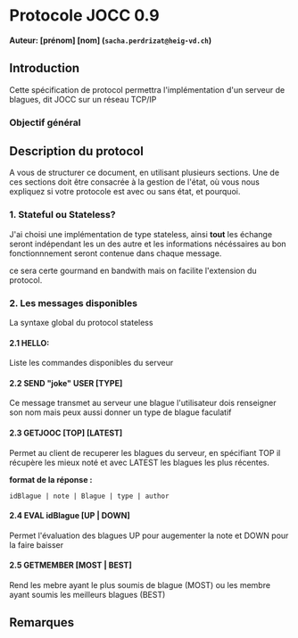 # Protocole JOCC 0.9 

**Auteur: [prénom] [nom] (`sacha.perdrizat@heig-vd.ch`)**

## Introduction

Cette spécification de protocol permettra l'implémentation d'un serveur de blagues, dit JOCC sur un réseau TCP/IP

### Objectif général


## Description du protocol

A vous de structurer ce document, en utilisant plusieurs sections. Une de ces sections doit être consacrée à la gestion de l'état, où vous nous expliquez si votre protocole est avec ou sans état, et pourquoi.

### 1. Stateful ou Stateless?

J'ai choisi une implémentation de type stateless, ainsi __tout__ les échange seront indépendant les un des autre et les informations nécéssaires au bon fonctionnnement seront contenue dans chaque message. 

ce sera certe gourmand en bandwith mais on facilite l'extension du protocol.


### 2.  Les messages disponibles

La syntaxe global du protocol stateless

#### 2.1  HELLO: 

Liste les commandes disponibles du serveur

#### 2.2  SEND  "joke" USER  [TYPE]  
Ce message transmet au serveur une blague l'utilisateur dois renseigner son nom mais peux aussi donner un type de blague faculatif

#### 2.3  GETJOOC [TOP] [LATEST]
Permet au client de recuperer les blagues du serveur, en spécifiant TOP il récupère les mieux noté et avec LATEST les blagues les plus récentes. 

__format de la réponse :__
```
idBlague | note | Blague | type | author
```
#### 2.4  EVAL idBlague [UP | DOWN]
Permet l'évaluation des blagues UP pour augementer la note et DOWN pour la faire baisser

#### 2.5 GETMEMBER [MOST | BEST]

Rend les mebre ayant le plus soumis de blague (MOST) ou les membre ayant soumis les meilleurs blagues (BEST)

## Remarques

